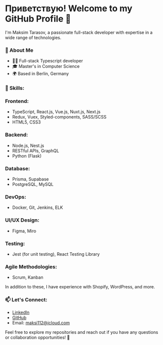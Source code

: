 # Приветствую! Welcome to my GitHub Profile 👋

I'm Maksim Tarasov, a passionate full-stack developer with expertise in a wide range of technologies. 

###  🚀 About Me
- 👨‍💻 Full-stack Typescript developer
- 🎓 Master's in Computer Science
- 🌍 Based in Berlin, Germany

### 💼 Skills:

### Frontend:
- TypeScript, React.js, Vue.js, Nuxt.js, Next.js
- Redux, Vuex, Styled-components, SASS/SCSS
- HTML5, CSS3

### Backend:
- Node.js, Nest.js
- RESTful APIs, GraphQL
- Python (Flask)

### Database:
- Prisma, Supabase
- PostgreSQL, MySQL

### DevOps:
- Docker, Git, Jenkins, ELK

### UI/UX Design:
- Figma, Miro

### Testing:
- Jest (for unit testing), React Testing Library

### Agile Methodologies:
- Scrum, Kanban

In addition to these, I have experience with Shopify, WordPress, and more.

### 📫 Let's Connect:
- [LinkedIn](https://www.linkedin.com/in/maks-tarasov-b84300233/)
- [GitHub](https://github.com/Makstarr)
- Email: maksi112@icloud.com
 
Feel free to explore my repositories and reach out if you have any questions or collaboration opportunities! 🚀
